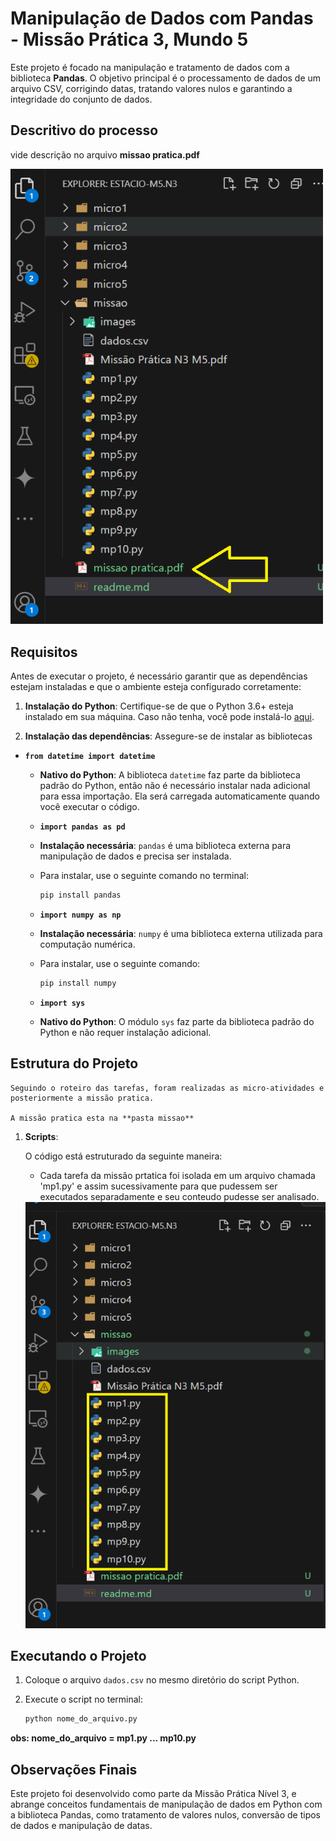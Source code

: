 
# Manipulação de Dados com Pandas - Missão Prática 3, Mundo 5

Este projeto é focado na manipulação e tratamento de dados com a biblioteca **Pandas**. O objetivo principal é o processamento de dados de um arquivo CSV, corrigindo datas, tratando valores nulos e garantindo a integridade do conjunto de dados.

## Descritivo do processo

   vide descrição no arquivo **missao pratica.pdf**

   <img src="missao/images/doc_missao_pratica.png" alt="documento mp pdf" width="500"/>

## Requisitos

Antes de executar o projeto, é necessário garantir que as dependências estejam instaladas e que o ambiente esteja configurado corretamente:

1. **Instalação do Python**: Certifique-se de que o Python 3.6+ esteja instalado em sua máquina. Caso não tenha, você pode instalá-lo [aqui](https://www.python.org/downloads/).

2. **Instalação das dependências**: Assegure-se de instalar as bibliotecas  

 - **`from datetime import datetime`**
   
   - **Nativo do Python**: A biblioteca `datetime` faz parte da biblioteca padrão do Python, então não é necessário instalar nada adicional para essa importação. Ela será carregada automaticamente quando você executar o código.

   - **`import pandas as pd`**
   - **Instalação necessária**: `pandas` é uma biblioteca externa para manipulação de dados e precisa ser instalada.
   - Para instalar, use o seguinte comando no terminal:
     ```bash
     pip install pandas
     ```

   - **`import numpy as np`**
   - **Instalação necessária**: `numpy` é uma biblioteca externa utilizada para computação numérica.
   - Para instalar, use o seguinte comando:
     ```bash
     pip install numpy
     ```

   - **`import sys`**
   - **Nativo do Python**: O módulo `sys` faz parte da biblioteca padrão do Python e não requer instalação adicional.

 
## Estrutura do Projeto

    Seguindo o roteiro das tarefas, foram realizadas as micro-atividades e posteriormente a missão pratica.

    A missão pratica esta na **pasta missao** 

1. **Scripts**:
    
    O código está estruturado da seguinte maneira:
     
    - Cada tarefa da missão prtatica foi isolada em um arquivo chamada 'mp1.py' e assim sucessivamente para que pudessem ser executados separadamente e seu conteudo pudesse ser analisado.

    <img src="/missao/images/scripts mp.png" alt="estrutura de scripts" width="500"/>
 
## Executando o Projeto

1. Coloque o arquivo `dados.csv` no mesmo diretório do script Python.

2. Execute o script no terminal:

   ```bash
   python nome_do_arquivo.py
   ```
  
  **obs: nome_do_arquivo = mp1.py ... mp10.py**
 
## Observações Finais

Este projeto foi desenvolvido como parte da Missão Prática Nível 3, e abrange conceitos fundamentais de manipulação de dados em Python com a biblioteca Pandas, como tratamento de valores nulos, conversão de tipos de dados e manipulação de datas.

 